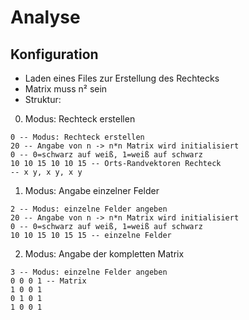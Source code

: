 # Analyse

## Konfiguration

- Laden eines Files zur Erstellung des Rechtecks
- Matrix muss n² sein
- Struktur:
0. Modus: Rechteck erstellen
```
0 -- Modus: Rechteck erstellen 
20 -- Angabe von n -> n*n Matrix wird initialisiert
0 -- 0=schwarz auf weiß, 1=weiß auf schwarz
10 10 15 10 10 15 -- Orts-Randvektoren Rechteck 
-- x y, x y, x y
```
1. Modus: Angabe einzelner Felder
```
2 -- Modus: einzelne Felder angeben
20 -- Angabe von n -> n*n Matrix wird initialisiert
0 -- 0=schwarz auf weiß, 1=weiß auf schwarz
10 10 15 10 15 15 -- einzelne Felder
```
2. Modus: Angabe der kompletten Matrix 
```
3 -- Modus: einzelne Felder angeben
0 0 0 1 -- Matrix 
1 0 0 1
0 1 0 1
1 0 0 1
```